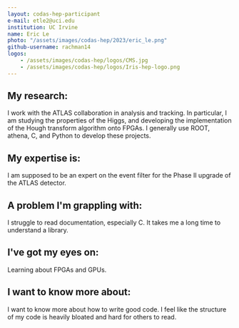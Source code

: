 ```yaml
---
layout: codas-hep-participant
e-mail: etle2@uci.edu
institution: UC Irvine
name: Eric Le
photo: "/assets/images/codas-hep/2023/eric_le.png"
github-username: rachman14
logos:
    - /assets/images/codas-hep/logos/CMS.jpg
    - /assets/images/codas-hep/logos/Iris-hep-logo.png
---
```


## My research:
I work with the ATLAS collaboration in analysis and tracking. In particular, I am studying the properties of the Higgs, and developing the implementation of the Hough transform algorithm onto FPGAs.
I generally use ROOT, athena, C, and Python to develop these projects.
## My expertise is:
I am supposed to be an expert on the event filter for the Phase II upgrade of the ATLAS detector.

## A problem I'm grappling with:
I struggle to read documentation, especially C. It takes me a long time to understand a library.

## I've got my eyes on:
Learning about FPGAs and GPUs.

## I want to know more about:
I want to know more about how to write good code. I feel like the structure of my code is heavily bloated and hard for others to read.
